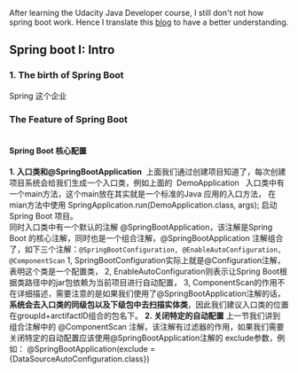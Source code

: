 After learning the Udacity Java Developer course, I still don't not how spring boot work. Hence I translate this [blog](https://zhuanlan.zhihu.com/p/109273436) to have a better understanding.
## Spring boot I: Intro
### 1. The birth of Spring Boot
Spring 这个企业

### The Feature of Spring Boot
```

```

#### Spring Boot 核心配置
**1. 入口类和@SpringBootApplication** 
上面我们通过创建项目知道了，每次创建项目系统会给我们生成一个入口类，例如上面的  DemoApplication   入口类中有一个main方法，这个main放在其实就是一个标准的Java 应用的入口方法， 在mian方法中使用 SpringApplication.run(DemoApplication.class, args); 启动Spring Boot 项目。  
同时入口类中有一个默认的注解 @SpringBootApplication，该注解是Spring Boot 的核心注解，同时也是一个组合注解，@SpringBootApplication 注解组合了，如下三个注解：`@SpringBootConfiguration, @EnableAutoConfiguration, @ComponentScan`
1, SpringBootConfiguration实际上就是@Configuration注解，表明这个类是一个配置类，
2, EnableAutoConfiguration则表示让Spring Boot根据类路径中的jar包依赖为当前项目进行自动配置，
3, ComponentScan的作用不在详细描述，需要注意的是如果我们使用了@SpringBootApplication注解的话，**系统会去入口类的同级包以及下级包中去扫描实体类**，因此我们建议入口类的位置在groupId+arctifactID组合的包名下。
**2. 关闭特定的自动配置**
上一节我们讲到 组合注解中的 @ComponentScan 注解，该注解有过滤器的作用，如果我们需要关闭特定的自动配置应该使用@SpringBootApplication注解的 exclude参数，例如：
@SpringBootApplication(exclude = {DataSourceAutoConfiguration.class})

